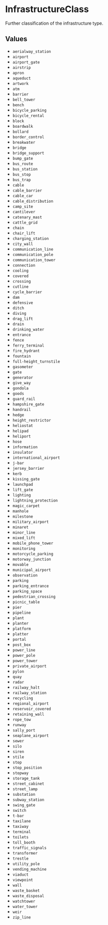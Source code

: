 # InfrastructureClass

Further classification of the infrastructure type.

## Values

- `aerialway_station`
- `airport`
- `airport_gate`
- `airstrip`
- `apron`
- `aqueduct`
- `artwork`
- `atm`
- `barrier`
- `bell_tower`
- `bench`
- `bicycle_parking`
- `bicycle_rental`
- `block`
- `boardwalk`
- `bollard`
- `border_control`
- `breakwater`
- `bridge`
- `bridge_support`
- `bump_gate`
- `bus_route`
- `bus_station`
- `bus_stop`
- `bus_trap`
- `cable`
- `cable_barrier`
- `cable_car`
- `cable_distribution`
- `camp_site`
- `cantilever`
- `catenary_mast`
- `cattle_grid`
- `chain`
- `chair_lift`
- `charging_station`
- `city_wall`
- `communication_line`
- `communication_pole`
- `communication_tower`
- `connection`
- `cooling`
- `covered`
- `crossing`
- `cutline`
- `cycle_barrier`
- `dam`
- `defensive`
- `ditch`
- `diving`
- `drag_lift`
- `drain`
- `drinking_water`
- `entrance`
- `fence`
- `ferry_terminal`
- `fire_hydrant`
- `fountain`
- `full-height_turnstile`
- `gasometer`
- `gate`
- `generator`
- `give_way`
- `gondola`
- `goods`
- `guard_rail`
- `hampshire_gate`
- `handrail`
- `hedge`
- `height_restrictor`
- `heliostat`
- `helipad`
- `heliport`
- `hose`
- `information`
- `insulator`
- `international_airport`
- `j-bar`
- `jersey_barrier`
- `kerb`
- `kissing_gate`
- `launchpad`
- `lift_gate`
- `lighting`
- `lightning_protection`
- `magic_carpet`
- `manhole`
- `milestone`
- `military_airport`
- `minaret`
- `minor_line`
- `mixed_lift`
- `mobile_phone_tower`
- `monitoring`
- `motorcycle_parking`
- `motorway_junction`
- `movable`
- `municipal_airport`
- `observation`
- `parking`
- `parking_entrance`
- `parking_space`
- `pedestrian_crossing`
- `picnic_table`
- `pier`
- `pipeline`
- `plant`
- `planter`
- `platform`
- `platter`
- `portal`
- `post_box`
- `power_line`
- `power_pole`
- `power_tower`
- `private_airport`
- `pylon`
- `quay`
- `radar`
- `railway_halt`
- `railway_station`
- `recycling`
- `regional_airport`
- `reservoir_covered`
- `retaining_wall`
- `rope_tow`
- `runway`
- `sally_port`
- `seaplane_airport`
- `sewer`
- `silo`
- `siren`
- `stile`
- `stop`
- `stop_position`
- `stopway`
- `storage_tank`
- `street_cabinet`
- `street_lamp`
- `substation`
- `subway_station`
- `swing_gate`
- `switch`
- `t-bar`
- `taxilane`
- `taxiway`
- `terminal`
- `toilets`
- `toll_booth`
- `traffic_signals`
- `transformer`
- `trestle`
- `utility_pole`
- `vending_machine`
- `viaduct`
- `viewpoint`
- `wall`
- `waste_basket`
- `waste_disposal`
- `watchtower`
- `water_tower`
- `weir`
- `zip_line`
